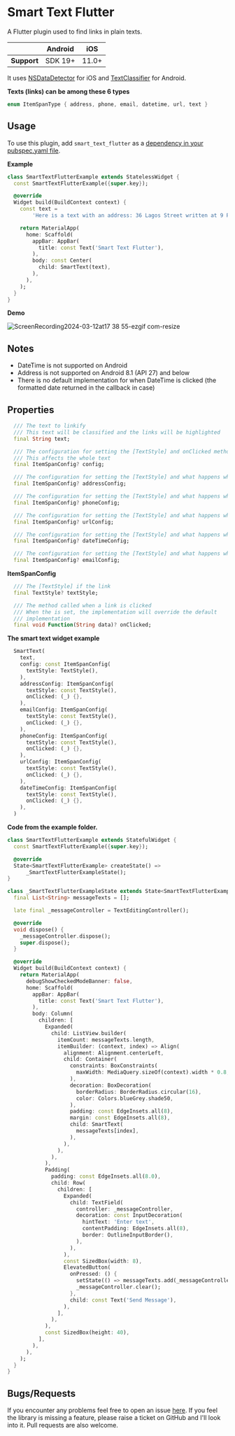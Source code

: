 # Smart Text Flutter

A Flutter plugin used to find links in plain texts.

|             | Android | iOS   |
|-------------|---------|-------|
| **Support** | SDK 19+ | 11.0+ |

It uses [NSDataDetector](https://developer.apple.com/documentation/foundation/nsdatadetector) for iOS and [TextClassifier](https://developer.android.com/reference/android/view/textclassifier/TextClassifier) for Android.

**Texts (links) can be among these 6 types**

```Dart
enum ItemSpanType { address, phone, email, datetime, url, text }
```
## Usage

To use this plugin, add `smart_text_flutter` as a [dependency in your pubspec.yaml file](https://flutter.dev/platform-plugins/).

**Example**
```Dart
class SmartTextFlutterExample extends StatelessWidget {
  const SmartTextFlutterExample({super.key});

  @override
  Widget build(BuildContext context) {
    const text =
        'Here is a text with an address: 36 Lagos Street written at 9 PM by someone with phone: +2340000000000 and you can reach him at reaching@email.com or you can check twitter.com';

    return MaterialApp(
      home: Scaffold(
        appBar: AppBar(
          title: const Text('Smart Text Flutter'),
        ),
        body: const Center(
          child: SmartText(text),
        ),
      ),
    );
  }
}
```
**Demo**

![ScreenRecording2024-03-12at17 38 55-ezgif com-resize](https://github.com/developerjamiu/smart-text-flutter/assets/50176100/dfb4f68e-77d3-4acc-9e07-a27239aa519b)


## Notes

- DateTime is not supported on Android
- Address is not supported on Android 8.1 (API 27) and below
- There is no default implementation for when DateTime is clicked (the formatted date returned in the callback in case)

## Properties
```Dart
  /// The text to linkify
  /// This text will be classified and the links will be highlighted
  final String text;

  /// The configuration for setting the [TextStyle] and onClicked method
  /// This affects the whole text
  final ItemSpanConfig? config;

  /// The configuration for setting the [TextStyle] and what happens when the address link is clicked
  final ItemSpanConfig? addressConfig;

  /// The configuration for setting the [TextStyle] and what happens when the phone link is clicked
  final ItemSpanConfig? phoneConfig;

  /// The configuration for setting the [TextStyle] and what happens when the url is clicked
  final ItemSpanConfig? urlConfig;

  /// The configuration for setting the [TextStyle] and what happens when the date time is clicked
  final ItemSpanConfig? dateTimeConfig;

  /// The configuration for setting the [TextStyle] and what happens when the email link is clicked
  final ItemSpanConfig? emailConfig;
```

**ItemSpanConfig**
```Dart
  /// The [TextStyle] if the link
  final TextStyle? textStyle;

  /// The method called when a link is clicked
  /// When the is set, the implementation will override the default
  /// implementation
  final void Function(String data)? onClicked;
```

**The smart text widget example**
```Dart
  SmartText(
    text,
    config: const ItemSpanConfig(
      textStyle: TextStyle(),
    ),
    addressConfig: ItemSpanConfig(
      textStyle: const TextStyle(),
      onClicked: (_) {},
    ),
    emailConfig: ItemSpanConfig(
      textStyle: const TextStyle(),
      onClicked: (_) {},
    ),
    phoneConfig: ItemSpanConfig(
      textStyle: const TextStyle(),
      onClicked: (_) {},
    ),
    urlConfig: ItemSpanConfig(
      textStyle: const TextStyle(),
      onClicked: (_) {},
    ),
    dateTimeConfig: ItemSpanConfig(
      textStyle: const TextStyle(),
      onClicked: (_) {},
    ),
  )
```

**Code from the example folder.**

```Dart
class SmartTextFlutterExample extends StatefulWidget {
  const SmartTextFlutterExample({super.key});

  @override
  State<SmartTextFlutterExample> createState() =>
      _SmartTextFlutterExampleState();
}

class _SmartTextFlutterExampleState extends State<SmartTextFlutterExample> {
  final List<String> messageTexts = [];

  late final _messageController = TextEditingController();

  @override
  void dispose() {
    _messageController.dispose();
    super.dispose();
  }

  @override
  Widget build(BuildContext context) {
    return MaterialApp(
      debugShowCheckedModeBanner: false,
      home: Scaffold(
        appBar: AppBar(
          title: const Text('Smart Text Flutter'),
        ),
        body: Column(
          children: [
            Expanded(
              child: ListView.builder(
                itemCount: messageTexts.length,
                itemBuilder: (context, index) => Align(
                  alignment: Alignment.centerLeft,
                  child: Container(
                    constraints: BoxConstraints(
                      maxWidth: MediaQuery.sizeOf(context).width * 0.8,
                    ),
                    decoration: BoxDecoration(
                      borderRadius: BorderRadius.circular(16),
                      color: Colors.blueGrey.shade50,
                    ),
                    padding: const EdgeInsets.all(8),
                    margin: const EdgeInsets.all(8),
                    child: SmartText(
                      messageTexts[index],
                    ),
                  ),
                ),
              ),
            ),
            Padding(
              padding: const EdgeInsets.all(8.0),
              child: Row(
                children: [
                  Expanded(
                    child: TextField(
                      controller: _messageController,
                      decoration: const InputDecoration(
                        hintText: 'Enter text',
                        contentPadding: EdgeInsets.all(8),
                        border: OutlineInputBorder(),
                      ),
                    ),
                  ),
                  const SizedBox(width: 8),
                  ElevatedButton(
                    onPressed: () {
                      setState(() => messageTexts.add(_messageController.text));
                      _messageController.clear();
                    },
                    child: const Text('Send Message'),
                  ),
                ],
              ),
            ),
            const SizedBox(height: 40),
          ],
        ),
      ),
    );
  }
}
```

## Bugs/Requests 
If you encounter any problems feel free to open an issue [here](https://github.com/developerjamiu/smart-text-flutter/issues). If you feel the library is missing a feature, please raise a ticket on GitHub and I'll look into it. Pull requests are also welcome.

